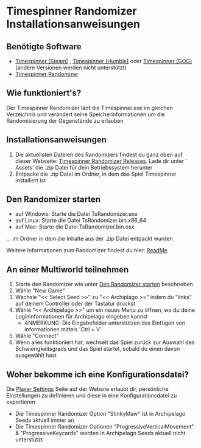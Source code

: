 # Timespinner Randomizer Installationsanweisungen

## Benötigte Software

- [Timespinner (Steam)](https://store.steampowered.com/app/368620/Timespinner/)
  , [Timespinner (Humble)](https://www.humblebundle.com/store/timespinner)
  oder [Timespinner (GOG)](https://www.gog.com/game/timespinner) (andere Versionen werden nicht unterstützt)
- [Timespinner Randomizer](https://github.com/JarnoWesthof/TsRandomizer)

## Wie funktioniert's?

Der Timespinner Randomizer lädt die Timespinner.exe im gleichen Verzeichnis und verändert seine Speicherinformationen um
die Randomisierung der Gegenstände zu erlauben

## Installationsanweisungen

1. Die aktuellsten Dateien des Randomizers findest du ganz oben auf dieser
   Webseite: [Timespinner Randomizer Releases](https://github.com/JarnoWesthof/TsRandomizer/releases). Lade dir unter '
   Assets' die .zip Datei für dein Betriebssystem herunter
2. Entpacke die .zip Datei im Ordner, in dem das Spiel Timespinner installiert ist

## Den Randomizer starten

- auf Windows: Starte die Datei TsRandomizer.exe
- auf Linux: Starte die Datei TsRandomizer.bin.x86_64
- auf Mac: Starte die Datei TsRandomizer.bin.osx

... im Ordner in dem die Inhalte aus der .zip Datei entpackt wurden

Weitere Informationen zum Randomizer findest du hier: [ReadMe](https://github.com/JarnoWesthof/TsRandomizer)

## An einer Multiworld teilnehmen

1. Starte den Randomizer wie unter [Den Randomizer starten](#Den-Randomizer-starten) beschrieben
2. Wähle "New Game"
3. Wechsle "<< Select Seed >>" zu "<< Archiplago >>" indem du "links" auf deinem Controller oder der Tastatur drückst
4. Wähle "<< Archipelago >>" um ein neues Menu zu öffnen, wo du deine Logininformationen für Archipelago eingeben kannst
    * ANMERKUNG: Die Eingabefelder unterstützen das Einfügen von Informationen mittels 'Ctrl + V'
5. Wähle "Connect"
6. Wenn alles funktioniert hat, wechselt das Spiel zurück zur Auswahl des Schwierigkeitsgrads und das Spiel startet,
   sobald du einen davon ausgewählt hast

## Woher bekomme ich eine Konfigurationsdatei?

Die [Player Settings](https://archipelago.gg/games/Timespinner/player-settings) Seite auf der Website erlaubt dir,
persönliche Einstellungen zu definieren und diese in eine Konfigurationsdatei zu exportieren

* Die Timespinner Randomizer Option "StinkyMaw" ist in Archipelago Seeds aktuell immer an
* Die Timespinner Randomizer Optionen "ProgressiveVerticalMovement" & "ProgressiveKeycards" werden in Archipelago Seeds
  aktuell nicht unterstützt
